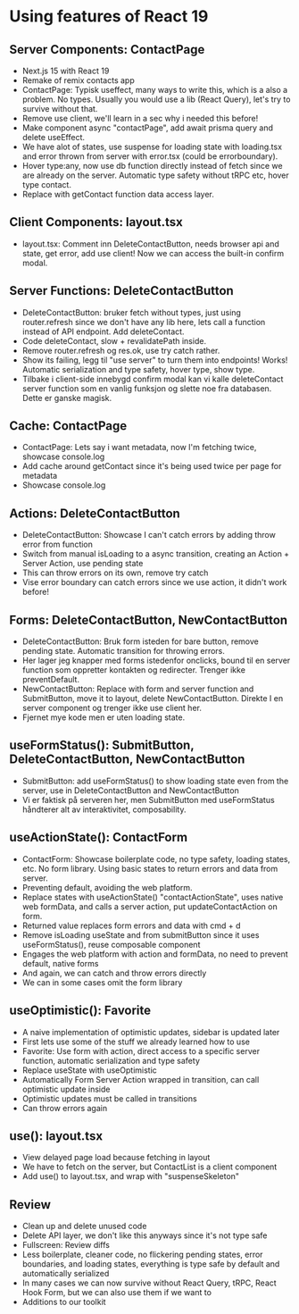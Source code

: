 # Using features of React 19

## Server Components: ContactPage

- Next.js 15 with React 19
- Remake of remix contacts app
- ContactPage: Typisk useffect, many ways to write this, which is a also a problem. No types. Usually you would use a lib (React Query), let's try to survive without that.
- Remove use client, we'll learn in a sec why i needed this before!
- Make component async "contactPage", add await prisma query and delete useEffect.
- We have alot of states, use suspense for loading state with loading.tsx and error thrown from server with error.tsx (could be errorboundary).
- Hover type:any, now use db function directly instead of fetch since we are already on the server. Automatic type safety without tRPC etc, hover type contact.
- Replace with getContact function data access layer.

## Client Components: layout.tsx

- layout.tsx: Comment inn DeleteContactButton, needs browser api and state, get error, add use client! Now we can access the built-in confirm modal.

## Server Functions: DeleteContactButton

- DeleteContactButton: bruker fetch without types, just using router.refresh since we don't have any lib here, lets call a function instead of API endpoint. Add deleteContact.
- Code deleteContact, slow + revalidatePath inside.
- Remove router.refresh og res.ok, use try catch rather.
- Show its failing, legg til "use server" to turn them into endpoints! Works! Automatic serialization and type safety, hover type, show type.
- Tilbake i client-side innebygd confirm modal kan vi kalle deleteContact server function som en vanlig funksjon og slette noe fra databasen. Dette er ganske magisk.

## Cache: ContactPage

- ContactPage: Lets say i want metadata, now I'm fetching twice, showcase console.log
- Add cache around getContact since it's being used twice per page for metadata
- Showcase console.log

## Actions: DeleteContactButton

- DeleteContactButton: Showcase I can't catch errors by adding throw error from function
- Switch from manual isLoading to a async transition, creating an Action + Server Action, use pending state
- This can throw errors on its own, remove try catch
- Vise error boundary can catch errors since we use action, it didn't work before!

## Forms: DeleteContactButton, NewContactButton

- DeleteContactButton: Bruk form isteden for bare button, remove pending state. Automatic transition for throwing errors.
- Her lager jeg knapper med forms istedenfor onclicks, bound til en server function som oppretter kontakten og redirecter. Trenger ikke preventDefault.
- NewContactButton: Replace with form and server function and SubmitButton, move it to layout, delete NewContactButton. Direkte I en server component og trenger ikke use client her.
- Fjernet mye kode men er uten loading state.

## useFormStatus(): SubmitButton, DeleteContactButton, NewContactButton

- SubmitButton: add useFormStatus() to show loading state even from the server, use in DeleteContactButton and NewContactButton
- Vi er faktisk på serveren her, men SubmitButton med useFormStatus håndterer alt av interaktivitet, composability.

## useActionState(): ContactForm

- ContactForm: Showcase boilerplate code, no type safety, loading states, etc. No form library. Using basic states to return errors and data from server.
- Preventing default, avoiding the web platform.
- Replace states with useActionState() "contactActionState", uses native web formData, and calls a server action, put updateContactAction on form.
- Returned value replaces form errors and data with cmd + d
- Remove isLoading useState and from submitButton since it uses useFormStatus(), reuse composable component
- Engages the web platform with action and formData, no need to prevent default, native forms
- And again, we can catch and throw errors directly
- We can in some cases omit the form library

## useOptimistic(): Favorite

- A naive implementation of optimistic updates, sidebar is updated later
- First lets use some of the stuff we already learned how to use
- Favorite: Use form with action, direct access to a specific server function, automatic serialization and type safety
- Replace useState with useOptimistic
- Automatically Form Server Action wrapped in transition, can call optimistic update inside
- Optimistic updates must be called in transitions
- Can throw errors again

## use(): layout.tsx

- View delayed page load because fetching in layout
- We have to fetch on the server, but ContactList is a client component
- Add use() to layout.tsx, and wrap with "suspenseSkeleton"

## Review

- Clean up and delete unused code
- Delete API layer, we don't like this anyways since it's not type safe
- Fullscreen: Review diffs
- Less boilerplate, cleaner code, no flickering pending states, error boundaries, and loading states, everything is type safe by default and automatically serialized
- In many cases we can now survive without React Query, tRPC, React Hook Form, but we can also use them if we want to
- Additions to our toolkit
